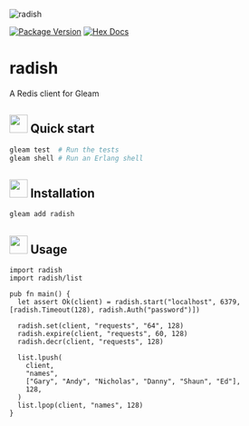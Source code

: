 ![radish](https://raw.githubusercontent.com/massivefermion/radish/main/banner.jpg)

[![Package Version](https://img.shields.io/hexpm/v/radish)](https://hex.pm/packages/radish)
[![Hex Docs](https://img.shields.io/badge/hex-docs-ffaff3)](https://hexdocs.pm/radish/)

# radish

A Redis client for Gleam

## <img width=32 src="https://raw.githubusercontent.com/massivefermion/radish/main/icon.png"> Quick start

```sh
gleam test  # Run the tests
gleam shell # Run an Erlang shell
```

## <img width=32 src="https://raw.githubusercontent.com/massivefermion/radish/main/icon.png"> Installation

```sh
gleam add radish
```

## <img width=32 src="https://raw.githubusercontent.com/massivefermion/radish/main/icon.png"> Usage

```gleam
import radish
import radish/list

pub fn main() {
  let assert Ok(client) = radish.start("localhost", 6379, [radish.Timeout(128), radish.Auth("password")])

  radish.set(client, "requests", "64", 128)
  radish.expire(client, "requests", 60, 128)
  radish.decr(client, "requests", 128)

  list.lpush(
    client,
    "names",
    ["Gary", "Andy", "Nicholas", "Danny", "Shaun", "Ed"],
    128,
  )
  list.lpop(client, "names", 128)
}
```
